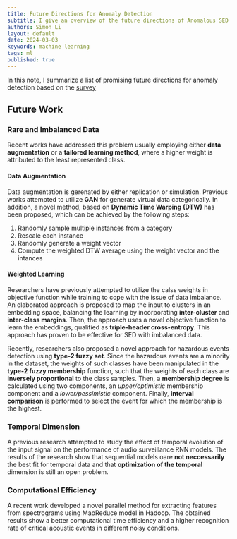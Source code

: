 ```yaml
---
title: Future Directions for Anomaly Detection
subtitle: I give an overview of the future directions of Anomalous SED.
authors: Simon Li
layout: default
date: 2024-03-03
keywords: machine learning
tags: ml
published: true
---
```


In this note, I summarize a list of promising future directions for anomaly detection based on the <a href='https://link.springer.com/content/pdf/10.1007/s11042-021-11817-9.pdf'>survey</a>

## Future Work

### Rare and Imbalanced Data
Recent works have addressed this problem usually employing either **data augmentation** or a **tailored learning method**, where a higher weight is attributed to the least represented class. 

#### Data Augmentation
Data augmentation is gerenated by either replication or simulation. Previous works attempted to utilize **GAN** for generate virtual data categorically. In addition, a novel method, based on **Dynamic Time Warping (DTW)** has been proposed, which can be achieved by the following steps:
1. Randomly sample multiple instances from a category
2. Rescale each instance
3. Randomly generate a weight vector
4. Compute the weighted DTW average using the weight vector and the intances

#### Weighted Learning 
Researchers have previously attempted to utilize the calss weights in objective function while training to cope with the issue of data imbalance. An elaborated approach is proposed to map the input to clusters in an embedding space, balancing the learning by incorporating **inter-cluster** and **inter-class margins**. Then, the approach uses a novel objective function to learn the embeddings, qualified as **triple-header cross-entropy**. This approach has proven to be effective for SED with imbalanced data. 

Recently, researchers also proposed a novel approach for hazardous events detection using **type-2 fuzzy set**. Since the hazardous events are a minority in the dataset, the weights of such classes have been manipulated in the **type-2 fuzzy membership** function, such that the weights of each class are **inversely proportional** to the class samples. Then, a **membership degree** is calculated using two components, an *upper/optimistic* membership component and a *lower/pessimistic* component. Finally, **interval comparison** is performed to select the event for which the membership is the highest. 

### Temporal Dimension
A previous research attempted to study the effect of temporal evolution of the input signal on the performance of audio surveillance RNN models. The results of the research show that sequential models oare **not neccessarily** the best fit for temporal data and that **optimization of the temporal** dimension is still an open problem. 

### Computational Efficiency
A recent work developed a novel parallel method for extracting features from spectrograms using MapReduce model in Hadoop. The obtained results show a better computational time efficiency and a higher recognition rate of critical acoustic events in different noisy conditions. 